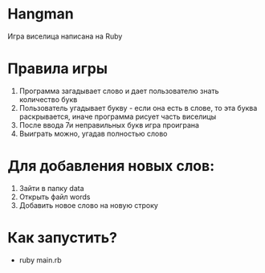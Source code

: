 # Hangman

 Игра виселица написана на Ruby
 
# Правила игры
 1. Программа загадывает слово и дает пользователю знать количество букв
 2. Пользователь угадывает букву - если она есть в слове, то эта буква раскрывается, иначе программа рисует часть виселицы
 3. После ввода 7и неправильных букв игра проиграна
 4. Выиграть можно, угадав полностью слово
 
# Для добавления новых слов:
 1. Зайти в папку data
 2. Открыть файл words
 3. Добавить новое слово на новую строку
 
# Как запустить?
 - ruby main.rb

